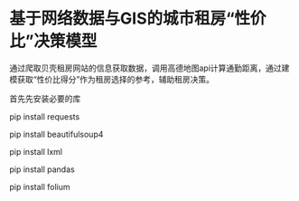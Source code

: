 # **基于网络数据与GIS的城市租房“性价比”决策模型**



通过爬取贝壳租房网站的信息获取数据，调用高德地图api计算通勤距离，通过建模获取“性价比得分”作为租房选择的参考，辅助租房决策。



首先先安装必要的库

pip install requests

pip install beautifulsoup4

pip install lxml

pip install pandas

pip install folium






